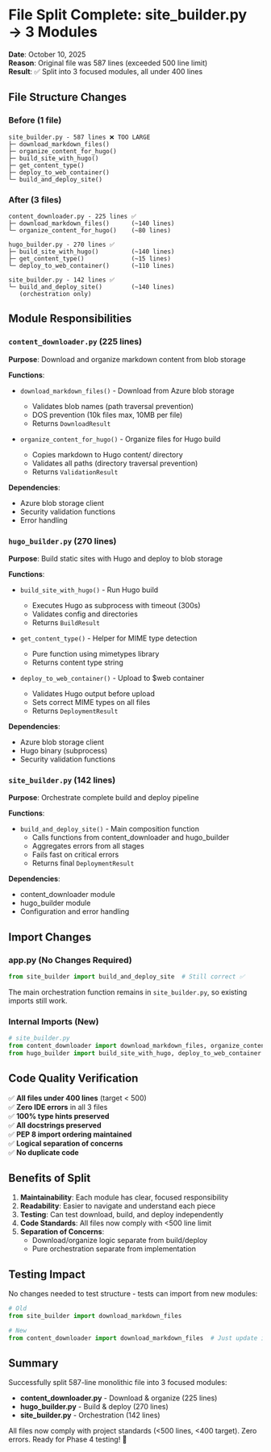 # File Split Complete: site_builder.py → 3 Modules

**Date**: October 10, 2025  
**Reason**: Original file was 587 lines (exceeded 500 line limit)  
**Result**: ✅ Split into 3 focused modules, all under 400 lines

## File Structure Changes

### Before (1 file)
```
site_builder.py - 587 lines ❌ TOO LARGE
├─ download_markdown_files()
├─ organize_content_for_hugo()
├─ build_site_with_hugo()
├─ get_content_type()
├─ deploy_to_web_container()
└─ build_and_deploy_site()
```

### After (3 files)
```
content_downloader.py - 225 lines ✅
├─ download_markdown_files()      (~140 lines)
└─ organize_content_for_hugo()    (~80 lines)

hugo_builder.py - 270 lines ✅
├─ build_site_with_hugo()         (~140 lines)
├─ get_content_type()             (~15 lines)
└─ deploy_to_web_container()      (~110 lines)

site_builder.py - 142 lines ✅
└─ build_and_deploy_site()        (~140 lines)
   (orchestration only)
```

## Module Responsibilities

### `content_downloader.py` (225 lines)
**Purpose**: Download and organize markdown content from blob storage

**Functions**:
- `download_markdown_files()` - Download from Azure blob storage
  - Validates blob names (path traversal prevention)
  - DOS prevention (10k files max, 10MB per file)
  - Returns `DownloadResult`
  
- `organize_content_for_hugo()` - Organize files for Hugo build
  - Copies markdown to Hugo content/ directory
  - Validates all paths (directory traversal prevention)
  - Returns `ValidationResult`

**Dependencies**:
- Azure blob storage client
- Security validation functions
- Error handling

### `hugo_builder.py` (270 lines)
**Purpose**: Build static sites with Hugo and deploy to blob storage

**Functions**:
- `build_site_with_hugo()` - Run Hugo build
  - Executes Hugo as subprocess with timeout (300s)
  - Validates config and directories
  - Returns `BuildResult`
  
- `get_content_type()` - Helper for MIME type detection
  - Pure function using mimetypes library
  - Returns content type string
  
- `deploy_to_web_container()` - Upload to $web container
  - Validates Hugo output before upload
  - Sets correct MIME types on all files
  - Returns `DeploymentResult`

**Dependencies**:
- Azure blob storage client
- Hugo binary (subprocess)
- Security validation functions

### `site_builder.py` (142 lines)
**Purpose**: Orchestrate complete build and deploy pipeline

**Functions**:
- `build_and_deploy_site()` - Main composition function
  - Calls functions from content_downloader and hugo_builder
  - Aggregates errors from all stages
  - Fails fast on critical errors
  - Returns final `DeploymentResult`

**Dependencies**:
- content_downloader module
- hugo_builder module
- Configuration and error handling

## Import Changes

### app.py (No Changes Required)
```python
from site_builder import build_and_deploy_site  # Still correct ✅
```

The main orchestration function remains in `site_builder.py`, so existing imports still work.

### Internal Imports (New)
```python
# site_builder.py
from content_downloader import download_markdown_files, organize_content_for_hugo
from hugo_builder import build_site_with_hugo, deploy_to_web_container
```

## Code Quality Verification

✅ **All files under 400 lines** (target < 500)  
✅ **Zero IDE errors** in all 3 files  
✅ **100% type hints preserved**  
✅ **All docstrings preserved**  
✅ **PEP 8 import ordering maintained**  
✅ **Logical separation of concerns**  
✅ **No duplicate code**  

## Benefits of Split

1. **Maintainability**: Each module has clear, focused responsibility
2. **Readability**: Easier to navigate and understand each piece
3. **Testing**: Can test download, build, and deploy independently
4. **Code Standards**: All files now comply with <500 line limit
5. **Separation of Concerns**: 
   - Download/organize logic separate from build/deploy
   - Pure orchestration separate from implementation

## Testing Impact

No changes needed to test structure - tests can import from new modules:

```python
# Old
from site_builder import download_markdown_files

# New
from content_downloader import download_markdown_files  # Just update import
```

## Summary

Successfully split 587-line monolithic file into 3 focused modules:
- **content_downloader.py** - Download & organize (225 lines)
- **hugo_builder.py** - Build & deploy (270 lines)
- **site_builder.py** - Orchestration (142 lines)

All files now comply with project standards (<500 lines, <400 target).
Zero errors. Ready for Phase 4 testing! 🚀
